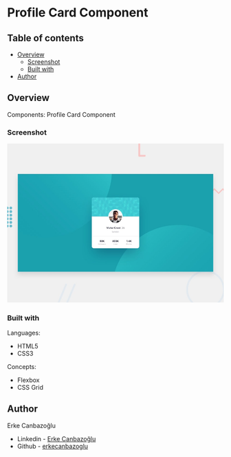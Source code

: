 # Profile Card Component

## Table of contents

- [Overview](#overview)
  - [Screenshot](#screenshot)
  - [Built with](#built-with)
- [Author](#author)

## Overview

Components:
Profile Card Component

### Screenshot

![Design preview](./design/desktop-preview.jpg)

### Built with

Languages:

- HTML5
- CSS3

Concepts:

- Flexbox
- CSS Grid

## Author

Erke Canbazoğlu

- Linkedin - [Erke Canbazoğlu](https://www.linkedin.com/in/erkecanbazoglu/)
- Github - [erkecanbazoglu](https://github.com/erkecanbazoglu)
